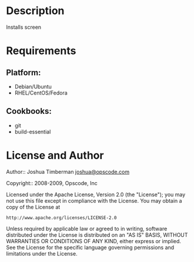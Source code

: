 Description
===========

Installs screen

Requirements
============

## Platform:

* Debian/Ubuntu
* RHEL/CentOS/Fedora

## Cookbooks:

* git
* build-essential


License and Author
==================

Author:: Joshua Timberman <joshua@opscode.com>

Copyright:: 2008-2009, Opscode, Inc

Licensed under the Apache License, Version 2.0 (the "License");
you may not use this file except in compliance with the License.
You may obtain a copy of the License at

    http://www.apache.org/licenses/LICENSE-2.0

Unless required by applicable law or agreed to in writing, software
distributed under the License is distributed on an "AS IS" BASIS,
WITHOUT WARRANTIES OR CONDITIONS OF ANY KIND, either express or implied.
See the License for the specific language governing permissions and
limitations under the License.
